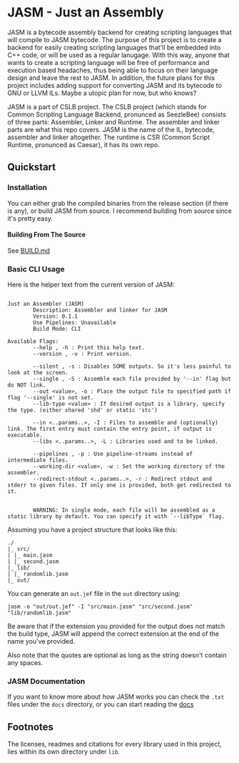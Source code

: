 # JASM - Just an Assembly 

JASM is a bytecode assembly backend for creating scripting languages that will compile to JASM bytecode. The
purpose of this project is to create a backend for easily creating scripting languages that'll be embedded into C++ code,
or will be used as a regular lanugage. With this way, anyone that wants to create a scripting language will be 
free of performance and execution based headaches, thus being able to focus on their language design and leave the rest
to JASM. In addition, the future plans for this project includes adding support for converting JASM and its bytecode to
GNU or LLVM ILs. Maybe a utopic plan for now, but who knows?

JASM is a part of CSLB project. The CSLB project (which stands for Common Scripting Language Backend, pronunced as SeezleBee)
consists of three parts: Assembler, Linker and Runtime. The assembler and linker parts are what this repo covers. JASM is
the name of the IL, bytecode, assembler and linker altogether. The runtime is CSR (Common Script Runtime, pronunced as Caesar),
it has its own repo.

## Quickstart

### Installation

You can either grab the compiled binaries from the release section (if there is any), or build JASM from source. I recommend
building from source since it's pretty easy.

#### Building From The Source

See [BUILD.md](docs/BUILD.md)

### Basic CLI Usage

Here is the helper text from the current version of JASM:

```

Just an Assembler (JASM)
        Description: Assembler and linker for JASM
        Version: 0.1.1
        Use Pipelines: Unavailable
        Build Mode: CLI

Available Flags:
        --help , -h : Print this help text.
        --version , -v : Print version.

        --silent , -s : Disables SOME outputs. So it's less painful to look at the screen.
        --single , -S : Assemble each file provided by '--in' flag but do NOT link.
        --out <value>, -o : Place the output file to specified path if flag '--single' is not set.
        --lib-type <value> : If desired output is a library, specify the type. (either shared 'shd' or static 'stc')

        --in <..params..>, -I : Files to assemble and (optionally) link. The first entry must contain the entry point, if output is executable.
        --libs <..params..>, -L : Libraries used and to be linked.

        --pipelines , -p : Use pipeline-streams instead of intermediate files.
        --working-dir <value>, -w : Set the working directory of the assembler.
        --redirect-stdout <..params..>, -r : Redirect stdout and stderr to given files. If only one is provided, both get redirected to it.


        WARNING: In single mode, each file will be assembled as a static library by default. You can specify it with `--libType` flag.

```

Assuming you have a project structure that looks like this:

```
./
|_ src/
| |_ main.jasm
| |_ second.jasm
|_ lib/
| |_ randomlib.jasm
|_ out/
```

You can generate an `out.jef` file in the `out` directory using: 

`jasm -o "out/out.jef" -I "src/main.jasm" "src/second.jasm" "lib/randomlib.jasm"`

Be aware that if the extension you provided for the output does not match the build type, JASM will append the 
correct extension at the end of the name you've provided.

Also note that the quotes are optional as long as the string doesn't contain any spaces.

### JASM Documentation 

If you want to know more about how JASM works you can check the `.txt` files under the `docs` directory, or 
you can start reading the [docs](docs/DOCUMENTATION.md)

## Footnotes

The licenses, readmes and citations for every library used in this project, lies within its own directory
under `lib`.
